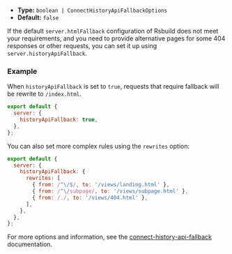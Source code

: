 - **Type:** `boolean | ConnectHistoryApiFallbackOptions`
- **Default:** `false`

If the default `server.htmlFallback` configuration of Rsbuild does not meet your requirements, and you need to provide alternative pages for some 404 responses or other requests, you can set it up using `server.historyApiFallback`.

### Example

When `historyApiFallback` is set to `true`, requests that require fallback will be rewrite to `/index.html`.

```js
export default {
  server: {
    historyApiFallback: true,
  },
};
```

You can also set more complex rules using the `rewrites` option:

```js
export default {
  server: {
    historyApiFallback: {
      rewrites: [
        { from: /^\/$/, to: '/views/landing.html' },
        { from: /^\/subpage/, to: '/views/subpage.html' },
        { from: /./, to: '/views/404.html' },
      ],
    },
  },
};
```

For more options and information, see the [connect-history-api-fallback](https://github.com/bripkens/connect-history-api-fallback) documentation.
